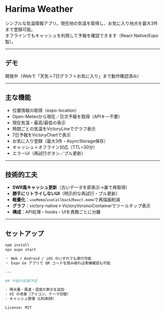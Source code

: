 # Harima Weather

シンプルな気温情報アプリ。現在地の気温を取得し、お気に入り地点を最大3件まで登録可能。  
オフラインでもキャッシュを利用して予報を確認できます（React Native/Expo製）。

---

## デモ

開発中（Webで「天気＋7日グラフ＋お気に入り」まで動作確認済み）

---

## 主な機能

- 位置情報の取得（expo-location）
- Open-Meteoから現在／日次予報を取得（APIキー不要）
- 現在気温・最高/最低の表示
- 時間ごとの気温をVictoryLineでグラフ表示
- 7日予報をVictoryChartで表示
- お気に入り登録（最大3件・AsyncStorage保存）
- キャッシュ＋オフライン対応（TTL=30分）
- エラーUI（再試行ボタン／プル更新）

---

## 技術的工夫

- **SWR風キャッシュ更新**（古いデータを即表示→裏で再取得）
- **勝手にリトライしないUI**（明示的な再試行・プル更新）
- **軽量化**：`useMemo`/`useCallback`/`React.memo`で再描画削減
- **グラフ**：victory-native＋VictoryVoronoiContainerでツールチップ表示
- **構成**：API処理・hooks・UIを責務ごとに分離

---

## セットアップ

```bash
npm install
npx expo start

・ Web / Android / iOS のいずれでも実行可能
・ Expo Go アプリで QR コードを読み取れば実機確認も可能

---

## 今後の拡張予定

- 降水量・風速・湿度の表示を追加
- UI の改善（アイコン、テーマ切替）
- キャッシュ管理（LRU削除）

License: MIT
```
